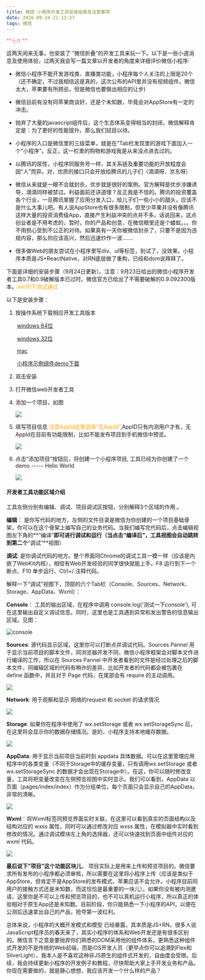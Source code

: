 ```yaml
---
title: 微信·小程序开发工具安装指南及注意事项
date: 2016-09-24 21:13:57
tags: 微信
---
```


 <font color=#e78170>**````七月````  **  </font>  

这两天闲来无事，也安装了 “微信折叠”的开发工具来玩一下。以下是一些小道消息及使用体验，过两天我会写一篇文章以开发者的角度来详细评价微信小程序:    

- 微信小程序不能开发游戏类、直播类功能，小程序每个人关注的上限是20个（还不确定，不过我相信这是真的，这次公布的API里并没有视频组件。微信太大，苹果要有所顾忌，但是微信也要做出相应的让步)  
- 微信目前有没有同苹果商谈好，还是个未知数，毕竟会对AppStore有一定的冲击。

- 抛弃了大量的javascript组件后，这个生态体系变得相当的封闭，微信解释肯定是：为了更好的性能提升。那么我们拭目以待。    

- 小程序的入口是微信里的三级菜单，就是在“Tab栏发现里的游戏下面加入一个“小程序”。反正，这一栏里的购物和游戏我是从来没点进去过的。    

- 以腾讯的尿性，小程序同服务号一样，其关系链及重要功能的开放程度会因“人”而异。对，优质的接口只会开放给腾讯的儿子们（滴滴呀、京东呀）    

- 微信从来就是一眼不合就封杀，优步就是很好的案例。官方解释是优步涉嫌诱导，滴滴同样被禁过。利益面前还讲道理？反正我是不信的。腾讯的投资覆盖各个行业，一旦腾讯掌握了应用分发入口，给儿子们一些小小的甜头，应该不是什么大事儿吧。有人说AppStore也有很多限制，但至少苹果并没有像腾讯这样大量的投资消费级App，直接产生利益冲突的点并不多。话说回来，这点创业者是不用考虑的，暂时，你的产品和创意，在微信眼里还是个蝼蚁。。。你不用担心受到不公正的对待。如果真有一天你被微信封杀了，只要不是因为违规内容，那么你应该高兴，然后迅速炒作一波.......    

- 很多做Web的朋友尝试在小程序里写div、ul等标签，别试了，没效果。小程序本质是JS+ReactNative，对RN底层做了重构，已经和dom说拜拜了。

下面是详细的安装步骤（9月24日更新）。注意：9月23日给出的微信小程序开发者工具0.7和0.9破解版本已过时。微信官方已给出了不需要破解的0.9.092300版本。<font color='orange'>win10下测试通过</font>

以下是安装步骤：  

1. 按操作系统下载相应开发工具版本  
   
   &nbsp;[windows 64位](http://pan.baidu.com/s/1boLL3Oz)  
   
   &nbsp;[windows 32位](http://pan.baidu.com/s/1qX7NOBi)   
   
   &nbsp;[mac](http://pan.baidu.com/s/1bpecyyb)  
   
   &nbsp;[小程序示例组件demo下载](http://pan.baidu.com/s/1qY3uuBU) 
   
2. 双击安装  
   
3. 打开微信web开发者工具  
   
4. 添加一个项目，如图      
   
   ![](http://7xqnxu.com1.z0.glb.clouddn.com/20160924111555.png)      
   
5. 填写项目信息 <font color='orange' >注意AppId这里选择“无AppId”</font>,AppID只有内测用户才有，无AppId在目前有功能限制，比如不能发布项目到手机微信中预览。  
   
   ![](http://7xqnxu.com1.z0.glb.clouddn.com/20160924100105.png)  
   
6. 点击“添加项目”按钮后，将创建一个小程序项目, 工具已经为你创建了一个demo ----- Hello World  
   
   ![](http://7xqnxu.com1.z0.glb.clouddn.com/20160924111556.png)

#### 开发者工具功能区域介绍

工具左侧分别有编辑、调试、项目调试区按钮，分别解释3个区域的作用.。  

 **编辑**： 是你写代码的地方，左侧的文件目录是微信为你创建的一个项目基础骨架，你可以在这个骨架上编写自己的业务代码。当我们编写完代码后，点击编辑视图左下角的**“编译”**即可进行调试和运行（当点击“编译后”，工具视图会自动跳转到第二个**“调试”**视图）  

 **调试**:  是你调试代码的地方。整个界面同Chrome的调试工具一模一样（应该是内嵌了WebKit内核），相信有Web开发经验的同学很快就能上手。F8 运行到下一个断点、F10 单步运行、Ctrl+/ 注释代码。

解释一下“调试”视图下，顶部的六个Tab栏（Console、Sources、Network、Storage、AppData、Wxml）：  

**Console**： 工具的输出区域，在程序中调用 console.log('测试一下console'), 可在这里输出自定义调试信息。同时，这里也是工具遇到异常和发出警告的信息输出区域。见图：  

![console](http://7xqnxu.com1.z0.glb.clouddn.com/QQ%E6%88%AA%E5%9B%BE20160924113152.png)

**Sources**:  源代码显示区域，这里你可以打断点并调试代码。Sources Pannel 用于显示当前项目的脚本文件，同浏览器开发不同，微信小程序框架会对脚本文件进行编译的工作，所以在 Sources Pannel 中开发者看到的文件是经过处理之后的脚本文件，同编辑区域的代码有稍许的差异，比如开发者的代码都会被包裹在 define 函数中，并且对于 Page 代码，在尾部会有 require 的主动调用。  

![](https://mp.weixin.qq.com/debug/wxadoc/dev/image/devtools/sources.png?t=1474644089274)

**Network**: 用于观察和显示 网络的request 和 socket 的请求情况  

![](https://mp.weixin.qq.com/debug/wxadoc/dev/image/devtools/network.png?t=1474644089274)

**Storage**: 如果你在程序中使用了 wx.setStorage 或者 wx.setStorageSync 后，在这里将会显示你的数据存储情况。是的，小程序支持本地缓存数据。  

![](https://mp.weixin.qq.com/debug/wxadoc/dev/image/devtools/storage.gif?t=1474644089274)

**AppData**:  用于显示当前项目当前时刻 appdata 具体数据。可以在这里管理应用程序中的各类变量（不同于Storage中的缓存变量，只有调用wx.setStorage 或者 wx.setStorageSync 的数据才会出现在Storage中）。在这，你可以随时修改变量，工具将把变量改变在左侧预览视图中实时显示。我们可以看到，AppData 以页面（pages/index/index）作为分组单位，每个页面只会显示自己的AppData，非常的清晰。  

![](http://7xqnxu.com1.z0.glb.clouddn.com/QQ%E6%88%AA%E5%9B%BE20160924115749.png)  

**Wxml**：将Wxml标签同预览界面实时关联，在这里可以看到真实的页面结构以及结构对应的 wxss 属性，同时可以通过修改对应 wxss 属性，在模拟器中实时看到修改的情况。通过调试模块左上角的选择器，还可以快速找到页面中组件对应的 wxml 代码。  

![](https://mp.weixin.qq.com/debug/wxadoc/dev/image/devtools/wxml.gif?t=1474644089274)

 **最后说下“项目”这个功能区块儿**， 项目实际上是用来上传和预览项目的。微信要求所有发布的小程序都必须审核，所以需要在这里将小程序上传（应该是类似于AppStore，但肯定不是AppStore的发布模式，苹果应该不会允许。小程序目前同用户的接触方式还是未知数，而这恰恰是最重要的一块儿）。如果你没有被内测邀请，这里你是不可以上传和预览项目的，也不可以真机运行小程序，所以真正的体验相对于原生App还是未知数。目前阶段，你只能熟悉一下小程序的API，以便在公测后迅速拿出自己的产品，抢夺第一波红利。

总体来说，小程序的大概开发模式和模型 已经暴露，其本质是JS+RN，很多人说JavaScript程序员的春天来了，其实小程序的体系和Web开发还是有很多区别的。微信言下之意是要抛弃你们熟悉的DOM采用他的组件体系，更熟悉这种组件式开发的不是传统的Web前端，而是iOS开发人员（更早点你可以追溯到Flex和SilverLight），我本人是不喜欢这种非JS原生的组件式开发的，自由度会受限。后续，我会持续更新小程序的开发例子和教程，尽快帮助大家上手开发业务和产品。你现在需要做的，就是静心想想，我应该开发一个什么样的产品？
